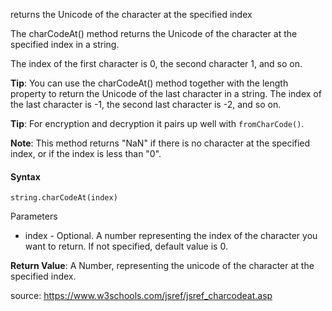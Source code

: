 returns the Unicode of the character at the specified index

The charCodeAt() method returns the Unicode of the character at the specified index in a string.

The index of the first character is 0, the second character 1, and so on.

**Tip**: You can use the charCodeAt() method together with the length property to return the Unicode of the last character in a string. The index of the last character is -1, the second last character is -2, and so on.

**Tip**: For encryption and decryption it pairs up well with `fromCharCode()`.

**Note**: This method returns "NaN" if there is no character at the specified index, or if the index is less than "0".

#### Syntax

`string.charCodeAt(index)`

Parameters
- index	  - Optional. A number representing the index of the character you want to return. If not specified, default value is 0.

**Return Value**:	A Number, representing the unicode of the character at the specified index.

source: https://www.w3schools.com/jsref/jsref_charcodeat.asp

